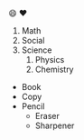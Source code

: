 :smile:
:heart:

1. Math
2. Social
3. Science
   1. Physics
   2. Chemistry

- Book
- Copy
- Pencil
   * Eraser
   * Sharpener
